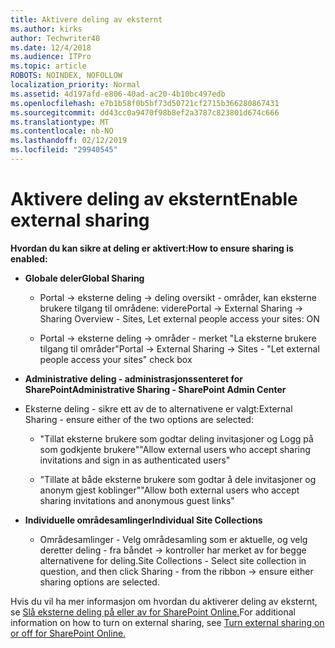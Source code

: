 ```yaml
---
title: Aktivere deling av eksternt
ms.author: kirks
author: Techwriter40
ms.date: 12/4/2018
ms.audience: ITPro
ms.topic: article
ROBOTS: NOINDEX, NOFOLLOW
localization_priority: Normal
ms.assetid: 4d197afd-e806-40ad-ac20-4b10bc497edb
ms.openlocfilehash: e7b1b58f0b5bf73d50721cf2715b366280867431
ms.sourcegitcommit: dd43cc0a9470f98b8ef2a3787c823801d674c666
ms.translationtype: MT
ms.contentlocale: nb-NO
ms.lasthandoff: 02/12/2019
ms.locfileid: "29940545"
---
```

# <a name="enable-external-sharing"></a><span data-ttu-id="e8df1-102">Aktivere deling av eksternt</span><span class="sxs-lookup"><span data-stu-id="e8df1-102">Enable external sharing</span></span>

 <span data-ttu-id="e8df1-103">**Hvordan du kan sikre at deling er aktivert:**</span><span class="sxs-lookup"><span data-stu-id="e8df1-103">**How to ensure sharing is enabled:**</span></span>
  
- <span data-ttu-id="e8df1-104">**Globale deler**</span><span class="sxs-lookup"><span data-stu-id="e8df1-104">**Global Sharing**</span></span>
    
  - <span data-ttu-id="e8df1-105">Portal -\> eksterne deling -\> deling oversikt - områder, kan eksterne brukere tilgang til områdene: videre</span><span class="sxs-lookup"><span data-stu-id="e8df1-105">Portal -\> External Sharing -\> Sharing Overview - Sites, Let external people access your sites: ON</span></span>
    
  - <span data-ttu-id="e8df1-106">Portal -\> eksterne deling -\> områder - merket "La eksterne brukere tilgang til områder"</span><span class="sxs-lookup"><span data-stu-id="e8df1-106">Portal -\> External Sharing -\> Sites - "Let external people access your sites" check box</span></span>
    
- <span data-ttu-id="e8df1-107">**Administrative deling - administrasjonssenteret for SharePoint**</span><span class="sxs-lookup"><span data-stu-id="e8df1-107">**Administrative Sharing - SharePoint Admin Center**</span></span>
    
- <span data-ttu-id="e8df1-108">Eksterne deling - sikre ett av de to alternativene er valgt:</span><span class="sxs-lookup"><span data-stu-id="e8df1-108">External Sharing - ensure either of the two options are selected:</span></span>
    
  - <span data-ttu-id="e8df1-109">"Tillat eksterne brukere som godtar deling invitasjoner og Logg på som godkjente brukere"</span><span class="sxs-lookup"><span data-stu-id="e8df1-109">"Allow external users who accept sharing invitations and sign in as authenticated users"</span></span>
    
  - <span data-ttu-id="e8df1-110">"Tillate at både eksterne brukere som godtar å dele invitasjoner og anonym gjest koblinger"</span><span class="sxs-lookup"><span data-stu-id="e8df1-110">"Allow both external users who accept sharing invitations and anonymous guest links"</span></span>
    
- <span data-ttu-id="e8df1-111">**Individuelle områdesamlinger**</span><span class="sxs-lookup"><span data-stu-id="e8df1-111">**Individual Site Collections**</span></span>
    
  - <span data-ttu-id="e8df1-112">Områdesamlinger - Velg områdesamling som er aktuelle, og velg deretter deling - fra båndet -\> kontroller har merket av for begge alternativene for deling.</span><span class="sxs-lookup"><span data-stu-id="e8df1-112">Site Collections - Select site collection in question, and then click Sharing - from the ribbon -\> ensure either sharing options are selected.</span></span>
    
<span data-ttu-id="e8df1-113">Hvis du vil ha mer informasjon om hvordan du aktiverer deling av eksternt, se [Slå eksterne deling på eller av for SharePoint Online.](https://go.microsoft.com/fwlink/?linkid=2047681&amp;clcid=0x409)</span><span class="sxs-lookup"><span data-stu-id="e8df1-113">For additional information on how to turn on external sharing, see [Turn external sharing on or off for SharePoint Online.](https://go.microsoft.com/fwlink/?linkid=2047681&amp;clcid=0x409)</span></span>
  

